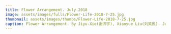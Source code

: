 ```yaml
---
title: Flower Arrangement. July.2018
image: assets/images/fulls/Flower-Life-2018-7-25.jpg
thumbnail: assets/images/thumbs/Flower-Life-2018-7-25.jpg
caption: Flower Arrangement. By Jiyu-Xie(谢济宇), Xiaoyue Liu(刘笑悦). July.2018
---
```

